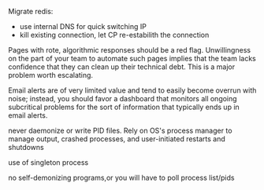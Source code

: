 Migrate redis:
* use internal DNS for quick switching IP
* kill existing connection, let CP re-estabilith the connection


Pages with rote, algorithmic responses should be a red flag. Unwillingness on the part of your team to automate such pages implies that the team lacks confidence that they can clean up their technical debt. This is a major problem worth escalating.

Email alerts are of very limited value and tend to easily become overrun with noise; instead, you should favor a dashboard that monitors all ongoing subcritical problems for the sort of information that typically ends up in email alerts.

never daemonize or write PID files. Rely on OS's process manager to manage
output, crashed processes, and user-initiated restarts and shutdowns

use of singleton process

no self-demonizing programs,or you will have to poll process list/pids
